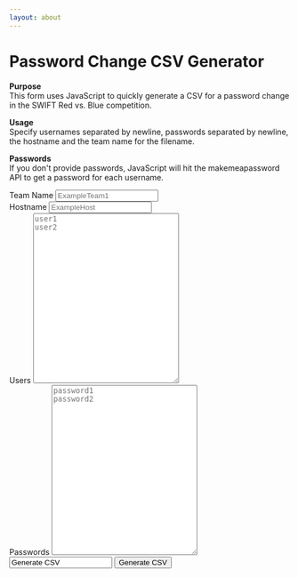 ```yaml
---
layout: about
---
```

<script>
  window.addEventListener('load', function () {
    let csvArray = [["user", "password", "hostname"]];
    let passwords = "";
  
    const button = document.getElementById('submitForm');
    button.addEventListener('click', function () {
      var team = document.getElementById("team").value;
      var hostname = document.getElementById("hostname").value;
      var users = document.getElementById("users").value.split("\n");
      var passwordsx = document.getElementById("passwords").value.split("\n");

      fetch('https://makemeapassword.ligos.net/api/v1/readablepassphrase/plain?pc=' + users.length + '&s=Random&sp=false&minCh=12&maxCh=32&whenUp=StartOfWord')
        .then(response => response.text())
        .then(data => {
          csvArray = [["user", "password", "hostname"]];
          if (passwordsx.length == 1 && passwordsx[0] == "") {
            passwords = data.split("\n");
          } else {
              passwords = passwordsx;
          }
          for (let i = 0; i < users.length; i++) {
            csvArray.push([users[i], passwords[i].replace('\r',''), hostname]);
          }
          let csvContent = "data:text/csv;charset=utf-8," + csvArray.map(e => e.join(",")).join("\n");
          var downloadLink = document.createElement("a");
          downloadLink.setAttribute("href", encodeURI(csvContent));
          downloadLink.setAttribute("download", team + ".csv");
          document.body.appendChild(downloadLink);
          downloadLink.click();
        });
    });
  });
</script>


<div id="contact">
  <div class="contactContent">
    <h1>Password Change CSV Generator</h1>
    <p><strong>Purpose</strong><br>This form uses JavaScript to quickly generate a CSV for a password change in the SWIFT Red vs. Blue competition.</p>
    <p><strong>Usage</strong><br>Specify usernames separated by newline, passwords separated by newline, the hostname and the team name for the filename.</p>
    <p><strong>Passwords</strong><br>If you don't provide passwords, JavaScript will hit the makemeapassword API to get a password for each username.</p>
</div>
<form>
    <label for="team">Team Name</label>
    <input type="text" id="team" name="team" placeholder="ExampleTeam1" class="full-width"><br>
    <label for="name">Hostname</label>
    <input type="text" id="hostname" name="hostname" placeholder="ExampleHost" class="full-width"><br>
    <label for="message">Users</label>
    <textarea name="users" id="users" cols="30" rows="20" placeholder="user1&#10;user2" class="full-width"></textarea><br>
    <label for="password">Passwords</label>
    <textarea name="passwords" id="passwords" cols="30" rows="20" placeholder="password1&#10;password2" class="full-width"></textarea><br>
  <input value="Generate CSV" id="submitForm" class="button"/>
  <button id="submitForm" type="button">Generate CSV</button> 
  </form>
